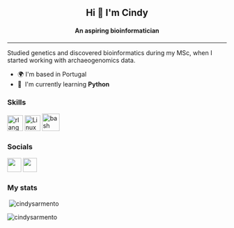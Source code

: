 <h2 align="center">Hi 👋 I'm Cindy</h2>
<h4 align="center">An aspiring bioinformatician</h4>

-------------------------

Studied genetics and discovered bioinformatics during my MSc, when I started working with archaeogenomics data.

* 🌍  I'm based in Portugal  
* 🌱  I'm currently learning **Python** 

### Skills


<p align="left">
<a href="https://www.r-project.org/" target="_blank" rel="noreferrer"><img src="https://raw.githubusercontent.com/danielcranney/readme-generator/main/public/icons/skills/rlang-colored.svg" width="36" height="36" alt="rlang" /></a>
<a href="https://www.linux.org" target="_blank" rel="noreferrer"><img src="https://raw.githubusercontent.com/danielcranney/readme-generator/main/public/icons/skills/linux-colored.svg" width="36" height="36" alt="Linux" /></a>
<a href="https://www.gnu.org/software/bash/" target="_blank" rel="noreferrer"> <img src="https://www.vectorlogo.zone/logos/gnu_bash/gnu_bash-icon.svg" alt="bash" width="40" height="40"/></a>
</p>


### Socials

<p align="left"> <a href="https://www.github.com/cindysarmento" target="_blank" rel="noreferrer"><img src="https://raw.githubusercontent.com/danielcranney/readme-generator/main/public/icons/socials/github.svg" width="32" height="32" /></a> <a href="https://www.linkedin.com/in/cindysarmento" target="_blank" rel="noreferrer"><img src="https://raw.githubusercontent.com/danielcranney/readme-generator/main/public/icons/socials/linkedin.svg" width="32" height="32" /></a></p>

### My stats

<p>&nbsp;<img align="center" src="https://github-readme-stats.vercel.app/api?username=cindysarmento&show_icons=true&theme=highcontrast&locale=en" alt="cindysarmento" /></p>

<p><img align="center" src="https://github-readme-streak-stats.herokuapp.com/?user=cindysarmento&theme=highcontrast" alt="cindysarmento" /></p>
